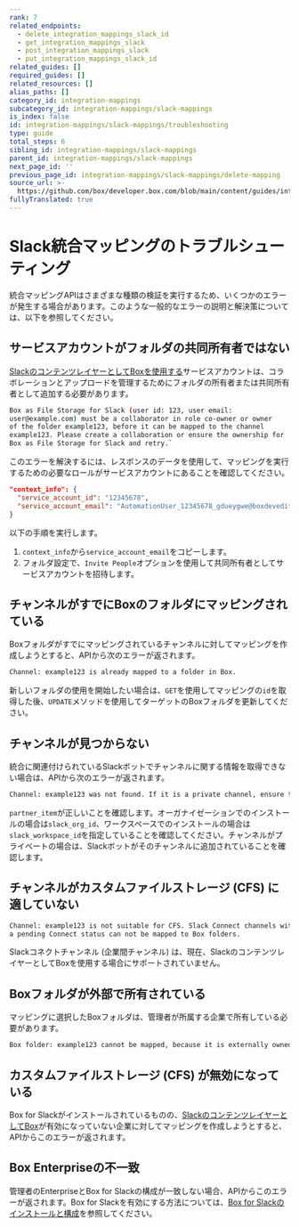 ```yaml
---
rank: 7
related_endpoints:
  - delete_integration_mappings_slack_id
  - get_integration_mappings_slack
  - post_integration_mappings_slack
  - put_integration_mappings_slack_id
related_guides: []
required_guides: []
related_resources: []
alias_paths: []
category_id: integration-mappings
subcategory_id: integration-mappings/slack-mappings
is_index: false
id: integration-mappings/slack-mappings/troubleshooting
type: guide
total_steps: 6
sibling_id: integration-mappings/slack-mappings
parent_id: integration-mappings/slack-mappings
next_page_id: ''
previous_page_id: integration-mappings/slack-mappings/delete-mapping
source_url: >-
  https://github.com/box/developer.box.com/blob/main/content/guides/integration-mappings/slack-mappings/troubleshooting.md
fullyTranslated: true
---
```

# Slack統合マッピングのトラブルシューティング

統合マッピングAPIはさまざまな種類の検証を実行するため、いくつかのエラーが発生する場合があります。このような一般的なエラーの説明と解決策については、以下を参照してください。

## サービスアカウントがフォルダの共同所有者ではない

[SlackのコンテンツレイヤーとしてBoxを使用する][1]サービスアカウントは、コラボレーションとアップロードを管理するためにフォルダの所有者または共同所有者として追加する必要があります。

```sh
Box as File Storage for Slack (user id: 123, user email:
user@example.com) must be a collaborator in role co-owner or owner
of the folder example123, before it can be mapped to the channel
example123. Please create a collaboration or ensure the ownership for
Box as File Storage for Slack and retry.`

```

このエラーを解決するには、レスポンスのデータを使用して、マッピングを実行するための必要なロールがサービスアカウントにあることを確認してください。

```json
"context_info": {
  "service_account_id": "12345678",
  "service_account_email": "AutomationUser_12345678_gdueygwe@boxdevedition.com",
}

```

以下の手順を実行します。

1. `context_info`から`service_account_email`をコピーします。
2. フォルダ設定で、`Invite People`オプションを使用して共同所有者としてサービスアカウントを招待します。

## チャンネルがすでにBoxのフォルダにマッピングされている

Boxフォルダがすでにマッピングされているチャンネルに対してマッピングを作成しようとすると、APIから次のエラーが返されます。

```sh
Channel: example123 is already mapped to a folder in Box.

```

新しいフォルダの使用を開始したい場合は、`GET`を使用してマッピングの`id`を取得した後、`UPDATE`メソッドを使用してターゲットのBoxフォルダを更新してください。

## チャンネルが見つからない

統合に関連付けられているSlackボットでチャンネルに関する情報を取得できない場合は、APIから次のエラーが返されます。

```sh
Channel: example123 was not found. If it is a private channel, ensure that Box has been added to the channel.

```

`partner_item`が正しいことを確認します。オーガナイゼーションでのインストールの場合は`slack_org_id`、ワークスペースでのインストールの場合は`slack_workspace_id`を指定していることを確認してください。チャンネルがプライベートの場合は、Slackボットがそのチャンネルに追加されていることを確認します。

## チャンネルがカスタムファイルストレージ (CFS) に適していない

```sh
Channel: example123 is not suitable for CFS. Slack Connect channels with
a pending Connect status can not be mapped to Box folders.

```

Slackコネクトチャンネル (企業間チャンネル) は、現在、SlackのコンテンツレイヤーとしてBoxを使用する場合にサポートされていません。

## Boxフォルダが外部で所有されている

マッピングに選択したBoxフォルダは、管理者が所属する企業で所有している必要があります。

```sh
Box folder: example123 cannot be mapped, because it is externally owned. Mapped folder must belong to the enterprise: example_enterprise.

```

## カスタムファイルストレージ (CFS) が無効になっている

Box for Slackがインストールされているものの、[SlackのコンテンツレイヤーとしてBox][1]が有効になっていない企業に対してマッピングを作成しようとすると、APIからこのエラーが返されます。

## Box Enterpriseの不一致

管理者のEnterpriseとBox for Slackの構成が一致しない場合、APIからこのエラーが返されます。Box for Slackを有効にする方法については、[Box for Slackのインストールと構成][2]を参照してください。

[1]: https://support.box.com/hc/en-us/articles/4415585987859-Box-as-the-Content-Layer-for-Slack

[2]: https://support.box.com/hc/en-us/articles/360044195313-Installing-and-Using-the-Box-for-Slack-Integration